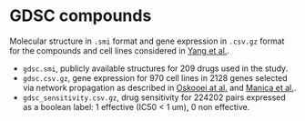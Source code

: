 # GDSC compounds

Molecular structure in `.smi` format and gene expression in `.csv.gz` format for the compounds and cell lines considered in [Yang et al.](https://academic.oup.com/nar/article/41/D1/D955/1059448).

- `gdsc.smi`, publicly available structures for 209 drugs used in the study.
- `gdsc.csv.gz`, gene expression for 970 cell lines in 2128 genes selected via network propagation as described in [Oskooei at al.](https://arxiv.org/abs/1811.06802) and [Manica et al.](https://arxiv.org/abs/1904.11223).
- `gdsc_sensitivity.csv.gz`, drug sensitivity for 224202 pairs expressed as a boolean label: 1 effective (IC50 < 1 um), 0 non effective.
